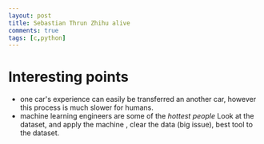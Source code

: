 ```yaml
---
layout: post
title: Sebastian Thrun Zhihu alive
comments: true
tags: [c,python]
---
```




# Interesting points
+ one car's experience can  easily be transferred an another car, however this process is much slower for humans.
+ machine learning engineers are some of the *hottest people* 
Look at the dataset, and apply the machine , clear the data (big issue), best tool to the dataset.




